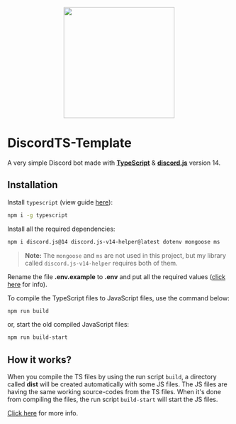<p align="center">
  <a href="https://en.wikipedia.org/wiki/TypeScript">
    <img src="https://upload.wikimedia.org/wikipedia/commons/thumb/f/f5/Typescript.svg/1024px-Typescript.svg.png" width="250" height="250">
  </a>
</p>

# DiscordTS-Template
A very simple Discord bot made with [**TypeScript**](https://www.typescriptlang.org/) & [**discord.js**](https://npmjs.com/package/discord.js) version 14.

## Installation
Install `typescript` (view guide [here](https://www.typescriptlang.org/download)):

```sh
npm i -g typescript
```

Install all the required dependencies:

```sh
npm i discord.js@14 discord.js-v14-helper@latest dotenv mongoose ms
```

> **Note:** The `mongoose` and `ms` are not used in this project, but my library called `discord.js-v14-helper` requires both of them.

Rename the file **.env.example** to **.env** and put all the required values ([click here](https://www.npmjs.com/package/dotenv#Usage) for info).

To compile the TypeScript files to JavaScript files, use the command below:

```sh
npm run build
```

or, start the old compiled JavaScript files:

```sh
npm run build-start
```

## How it works?
When you compile the TS files by using the run script `build`, a directory called **dist** will be created automatically with some JS files. The JS files are having the same working source-codes from the TS files. When it's done from compiling the files, the run script `build-start` will start the JS files.

[Click here](https://www.geeksforgeeks.org/how-typescript-compilation-works/) for more info.
